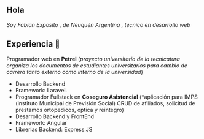 ## Hola
_Soy Fabian Exposito , de Neuquén Argentina , técnico en desarrollo web_
## Experiencia 📄
Programador web en **Petrel** (*proyecto universitario de la tecnicatura organiza los documentos de estudiantes universitarios para cambio de carrera tanto externo como interno de la universidad*)
* Desarrollo Backend
* Framework: Laravel.
* Programador Fullstack en **Coseguro Asistencial** (*aplicación para IMPS (instituto Municipal de Previsión Social) CRUD  de afiliados, solicitud de prestamos ortopedicos, optica y reintegro)
* Desarrollo Backend y FrontEnd
* Framework: Angular
* Librerias Backend: Express.JS
